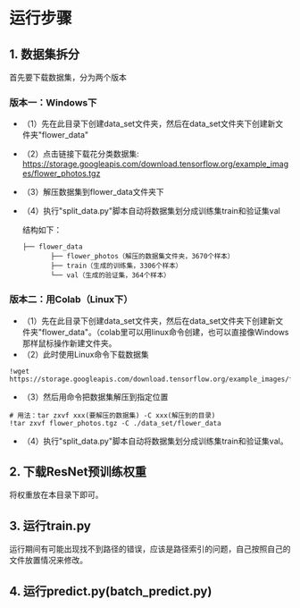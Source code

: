 # 运行步骤

## 1. 数据集拆分

首先要下载数据集，分为两个版本

### 版本一：Windows下

- （1）先在此目录下创建data_set文件夹，然后在data_set文件夹下创建新文件夹"flower_data"

- （2）点击链接下载花分类数据集: https://storage.googleapis.com/download.tensorflow.org/example_images/flower_photos.tgz

- （3）解压数据集到flower_data文件夹下

- （4）执行"split_data.py"脚本自动将数据集划分成训练集train和验证集val

  结构如下：

  ```
  ├── flower_data   
         ├── flower_photos（解压的数据集文件夹，3670个样本）  
         ├── train（生成的训练集，3306个样本）  
         └── val（生成的验证集，364个样本） 
  ```

  

### 版本二：用Colab（Linux下）

- （1）先在此目录下创建data_set文件夹，然后在data_set文件夹下创建新文件夹"flower_data"。（colab里可以用linux命令创建，也可以直接像Windows那样鼠标操作新建文件夹。
- （2）此时使用Linux命令下载数据集

```shell
!wget https://storage.googleapis.com/download.tensorflow.org/example_images/flower_photos.tgz
```

- （3）然后用命令把数据集解压到指定位置

```shell
# 用法：tar zxvf xxx(要解压的数据集) -C xxx(解压到的目录)
!tar zxvf flower_photos.tgz -C ./data_set/flower_data
```

- （4）执行"split_data.py"脚本自动将数据集划分成训练集train和验证集val。



## 2. 下载ResNet预训练权重

[ResNet34]: https://download.pytorch.org/models/resnet34-333f7ec4.pth
[ResNet50]: https://download.pytorch.org/models/resnet50-19c8e357.pth
[ResNet101]: https://download.pytorch.org/models/resnet101-5d3b4d8f.pth
[ResNet50_32x4d]: https://download.pytorch.org/models/resnext50_32x4d-7cdf4587.pth
[ResNet101_32x8d]: https://download.pytorch.org/models/resnext101_32x8d-8ba56ff5.pth

将权重放在本目录下即可。



## 3. 运行train.py

运行期间有可能出现找不到路径的错误，应该是路径索引的问题，自己按照自己的文件放置情况来修改。

## 4. 运行predict.py(batch_predict.py)



